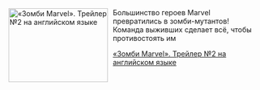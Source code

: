 <!--2025-09-23 11:00:34-->
<div class="yb">
  <div class="rss kino_kino"><a href="https://www.kino-teatr.ru/video/53649/" title="«Зомби Marvel». Трейлер №2 на английском языке"><img src="https://www.kino-teatr.ru/video/9/4/53649/poster.jpg" width="196" height="147" align="left" hspace="5" style="margin: 0px 10px 0px 5px" alt="«Зомби Marvel». Трейлер №2 на английском языке"/></a>Большинство героев Marvel превратились в зомби-мутантов&#33; Команда выживших сделает всё, чтобы противостоять им <p class="titl"><a href="https://www.kino-teatr.ru/video/53649/">«Зомби Marvel». Трейлер №2 на английском языке</a></p></div>
</div>
